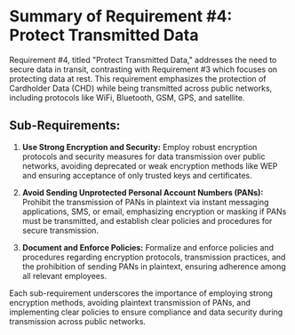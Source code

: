 # Summary of Requirement #4: Protect Transmitted Data

Requirement #4, titled "Protect Transmitted Data," addresses the need to secure data in transit, contrasting with Requirement #3 which focuses on protecting data at rest. This requirement emphasizes the protection of Cardholder Data (CHD) while being transmitted across public networks, including protocols like WiFi, Bluetooth, GSM, GPS, and satellite.

## Sub-Requirements:

1. **Use Strong Encryption and Security:** Employ robust encryption protocols and security measures for data transmission over public networks, avoiding deprecated or weak encryption methods like WEP and ensuring acceptance of only trusted keys and certificates.

2. **Avoid Sending Unprotected Personal Account Numbers (PANs):** Prohibit the transmission of PANs in plaintext via instant messaging applications, SMS, or email, emphasizing encryption or masking if PANs must be transmitted, and establish clear policies and procedures for secure transmission.

3. **Document and Enforce Policies:** Formalize and enforce policies and procedures regarding encryption protocols, transmission practices, and the prohibition of sending PANs in plaintext, ensuring adherence among all relevant employees.

Each sub-requirement underscores the importance of employing strong encryption methods, avoiding plaintext transmission of PANs, and implementing clear policies to ensure compliance and data security during transmission across public networks.
